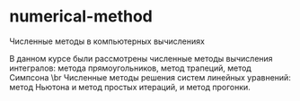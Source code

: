 # numerical-method
Численные методы в компьютерных вычислениях

В данном курсе были рассмотрены численные методы вычисления интегралов: метода прямоугольников, метод трапеций, метод Симпсона
\br
Численные методы решения систем линейных уравнений: метод Ньютона и метод простых итераций, и метод прогонки.

